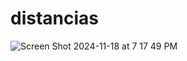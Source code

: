 # distancias
![Screen Shot 2024-11-18 at 7 17 49 PM](https://github.com/user-attachments/assets/1437a6f1-672f-44d0-900e-64a550f1e78e)
